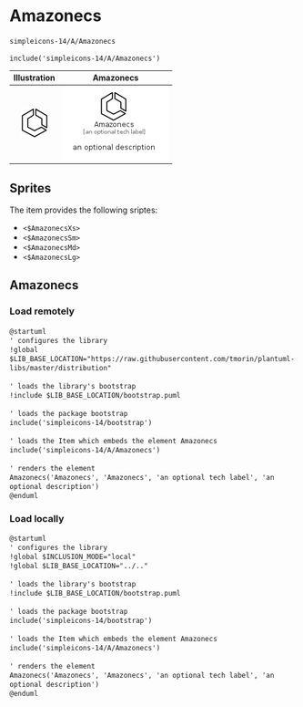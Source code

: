# Amazonecs


```text
simpleicons-14/A/Amazonecs
```

```text
include('simpleicons-14/A/Amazonecs')
```



| Illustration | Amazonecs |
| :---: | :---: |
| ![illustration for Illustration](../../simpleicons-14/A/Amazonecs.png) | ![illustration for Amazonecs](../../simpleicons-14/A/Amazonecs.Local.png) |



## Sprites
The item provides the following sriptes:

- `<$AmazonecsXs>`
- `<$AmazonecsSm>`
- `<$AmazonecsMd>`
- `<$AmazonecsLg>`





## Amazonecs

### Load remotely
```plantuml
@startuml
' configures the library
!global $LIB_BASE_LOCATION="https://raw.githubusercontent.com/tmorin/plantuml-libs/master/distribution"

' loads the library's bootstrap
!include $LIB_BASE_LOCATION/bootstrap.puml

' loads the package bootstrap
include('simpleicons-14/bootstrap')

' loads the Item which embeds the element Amazonecs
include('simpleicons-14/A/Amazonecs')

' renders the element
Amazonecs('Amazonecs', 'Amazonecs', 'an optional tech label', 'an optional description')
@enduml
```

### Load locally
```plantuml
@startuml
' configures the library
!global $INCLUSION_MODE="local"
!global $LIB_BASE_LOCATION="../.."

' loads the library's bootstrap
!include $LIB_BASE_LOCATION/bootstrap.puml

' loads the package bootstrap
include('simpleicons-14/bootstrap')

' loads the Item which embeds the element Amazonecs
include('simpleicons-14/A/Amazonecs')

' renders the element
Amazonecs('Amazonecs', 'Amazonecs', 'an optional tech label', 'an optional description')
@enduml
```

